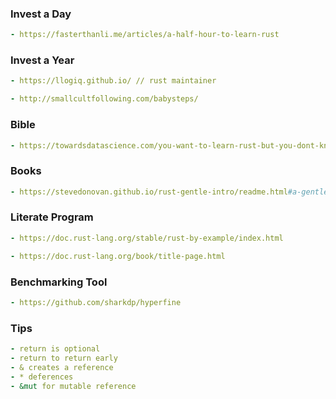 ### Invest a Day
```yaml
- https://fasterthanli.me/articles/a-half-hour-to-learn-rust
```

### Invest a Year
```yaml
- https://llogiq.github.io/ // rust maintainer
```

```yaml
- http://smallcultfollowing.com/babysteps/
```

### Bible
```yaml
- https://towardsdatascience.com/you-want-to-learn-rust-but-you-dont-know-where-to-start-fc826402d5ba
```

### Books
```yaml
- https://stevedonovan.github.io/rust-gentle-intro/readme.html#a-gentle-introduction-to-rust
```

### Literate Program
```yaml
- https://doc.rust-lang.org/stable/rust-by-example/index.html
```

```yaml
- https://doc.rust-lang.org/book/title-page.html
```

### Benchmarking Tool
```yaml
- https://github.com/sharkdp/hyperfine
```

### Tips
```yaml
- return is optional
- return to return early
- & creates a reference
- * deferences
- &mut for mutable reference
```
